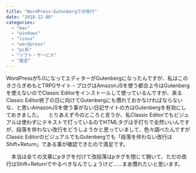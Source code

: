 ```yaml
---
title: "WordPress:Gutenbergでの改行"
date: "2018-12-08"
categories: 
  - "mac"
  - "windows"
  - "linux"
  - "wordpress"
  - "pc系"
  - "ソフト・サービス"
  - "戯言"
---
```


WordPressが5.0になってエディターがGutenbergになったんですが、私はこのきさらぎめもとTRPGサイト・ブログはAmazonJSを使う都合上今はGutenbergを使えないのでClassic Editorをインストールして使っているんですが、来るClassic Editor終了の日に向けてGutenbergにも慣れておかなければならないな、と思いAmazonJSを使う事がない日記サイトの方はGutenbergを有効にしておきました。 　とりあえず今のところと言うか、私Classic Editorでもビジュアルは使わずにテキストで打っているのでHTMLタグは手打ちで全然いいんですが、段落を伴わない改行をどうしようかと思っていまして、色々調べたんですがClassic EditorのビジュアルでもGutenbergでも「段落を伴わない改行はShift+Return」である事が確認できたので満足です。

　本当は全ての文章にpタグを付けて改段落はpタグを閉じて開いて、ただの改行はShift+Returnでやるべきなんでしょうけど……まあ慣れたいと思います。
